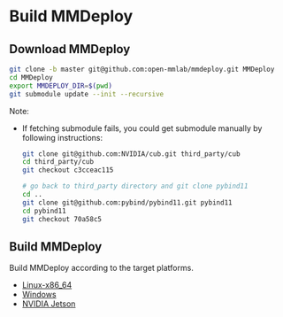 # Build MMDeploy

## Download MMDeploy


  ```bash
  git clone -b master git@github.com:open-mmlab/mmdeploy.git MMDeploy
  cd MMDeploy
  export MMDEPLOY_DIR=$(pwd)
  git submodule update --init --recursive
  ```


Note:

  - If fetching submodule fails, you could get submodule manually by following instructions:

      ```bash
      git clone git@github.com:NVIDIA/cub.git third_party/cub
      cd third_party/cub
      git checkout c3cceac115

      # go back to third_party directory and git clone pybind11
      cd ..
      git clone git@github.com:pybind/pybind11.git pybind11
      cd pybind11
      git checkout 70a58c5
      ```

## Build MMDeploy
Build MMDeploy according to the target platforms.
- [Linux-x86_64](build/linux.md)
- [Windows](build/windows.md)
- [NVIDIA Jetson](tutorials/how_to_install_mmdeploy_on_jetsons.md)
